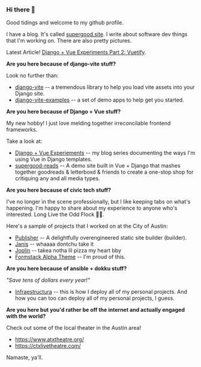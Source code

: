 ### Hi there 👋

Good tidings and welcome to my github profile.

I have a blog. It's called [supergood.site](https://supergood.site). I write about software dev things that I'm working on. There are also pretty pictures.

Latest Article! [Django + Vue Experiments Part 2: Vuetify](https://supergood.site/tech/django-vue-vuetify/).

**Are you here because of django-vite stuff?**

Look no further than:
- [django-vite](https://github.com/MrBin99/django-vite) -- a tremendous library to help you load vite assets into your Django site.
- [django-vite-examples](https://github.com/niicck/django-vite-examples) -- a set of demo apps to help get you started.

**Are you here because of Django + Vue stuff?**

My new hobby! I just love melding together irreconcilable frontend frameworks.

Take a look at:
- [Django + Vue Experiements](https://supergood.site/tech/series/django-vue-experiements/) -- my blog series documenting the ways I'm using Vue in Django templates.
- [supergood-reads](https://github.com/Niicck/supergood-reads) -- A demo site built in Vue + Django that mashes together goodreads & letterboxd & friends to create a one-stop shop for critiquing any and all media types.

**Are you here because of civic tech stuff?**

I've no longer in the scene professionally, but I like keeping tabs on what's happening. I'm happy to share about my experience to anyone who's interested. Long Live the Odd Flock 🐔💜.

Here's a sample of projects that I worked on at the City of Austin:
- [Publisher](https://github.com/niicck/coa-publisher) -- A delightfully overengineered static site builder (builder).
- [Janis](https://github.com/Niicck/janis) -- whaaaa dontchu take it
- [Joplin](https://github.com/Niicck/joplin) -- takea notha lil pizza my heart bby
- [Formstack Alpha Theme](https://github.com/Niicck/formstack-alpha-theme) -- I'm proud of this.

**Are you here because of ansible + dokku stuff?**

*"Save tens of dollars every year!"*

- [Infraestructura](https://github.com/Niicck/infraestructura) -- this is how I deploy all of my personal projects. And how you can too can deploy all of my personal projects, I guess.

**Are you here but you'd rather be off the internet and actually engaged with the world?**

Check out some of the local theater in the Austin area!

- https://www.atxtheatre.org/
- https://ctxlivetheatre.com/

Namaste, ya'll.
